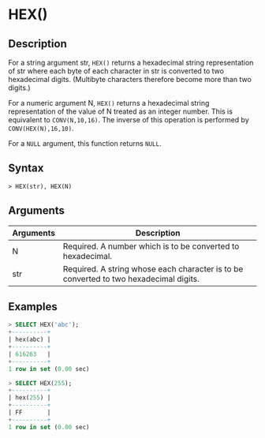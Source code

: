 # **HEX()**

## **Description**

For a string argument str, `HEX()` returns a hexadecimal string representation of str where each byte of each character in str is converted to two hexadecimal digits. (Multibyte characters therefore become more than two digits.)

For a numeric argument N, `HEX()` returns a hexadecimal string representation of the value of N treated as an integer number. This is equivalent to `CONV(N,10,16)`. The inverse of this operation is performed by `CONV(HEX(N),16,10)`.

For a `NULL` argument, this function returns `NULL`.

## **Syntax**

```
> HEX(str), HEX(N)
```

## **Arguments**

|  Arguments   | Description  |
|  ----  | ----  |
| N | Required. A number which is to be converted to hexadecimal. |
| str | Required. A string whose each character is to be converted to two hexadecimal digits. |

## **Examples**

```SQL
> SELECT HEX('abc');
+----------+
| hex(abc) |
+----------+
| 616263   |
+----------+
1 row in set (0.00 sec)

> SELECT HEX(255);
+----------+
| hex(255) |
+----------+
| FF       |
+----------+
1 row in set (0.00 sec)
```
